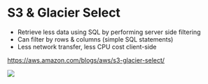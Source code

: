 # S3 & Glacier Select

- Retrieve less data using SQL by performing server side filtering
- Can filter by rows & columns (simple SQL statements)
- Less network transfer, less CPU cost client-side

https://aws.amazon.com/blogs/aws/s3-glacier-select/

![](2022-02-17-07-54-41.png)